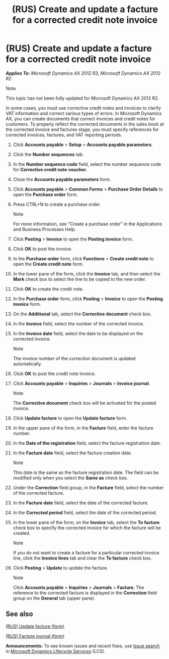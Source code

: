 ﻿---
title: (RUS) Create and update a facture for a corrected credit note invoice
TOCTitle: (RUS) Create and update a facture for a corrected credit note invoice
ms:assetid: 7d0f18a2-fc31-4e04-a4af-2ac658b5264e
ms:mtpsurl: https://technet.microsoft.com/en-us/library/JJ678396(v=AX.60)
ms:contentKeyID: 49387626
ms.date: 04/18/2014
mtps_version: v=AX.60
---

# (RUS) Create and update a facture for a corrected credit note invoice 


_**Applies To:** Microsoft Dynamics AX 2012 R3, Microsoft Dynamics AX 2012 R2_


> [!NOTE]
> <P>This topic has not been fully updated for Microsoft Dynamics AX 2012 R2.</P>



In some cases, you must use corrective credit notes and invoices to clarify VAT information and correct various types of errors. In Microsoft Dynamics AX, you can create documents that correct invoices and credit notes for customers. To properly reflect the corrected documents in the sales book at the corrected invoice and factures stage, you must specify references for corrected invoices, factures, and VAT reporting periods.

1.  Click **Accounts payable** \> **Setup** \> **Accounts payable parameters**.

2.  Click the **Number sequences** tab.

3.  In the **Number sequence code** field, select the number sequence code for **Corrective credit note voucher**.

4.  Close the **Accounts payable parameters** form.

5.  Click **Accounts payable** \> **Common Forms** \> **Purchase Order Details** to open the **Purchase order** form.

6.  Press CTRL+N to create a purchase order.
    

    > [!NOTE]
    > <P>For more information, see "Create a purchase order" in the Applications and Business Processes Help.</P>



7.  Click **Posting** \> **Invoice** to open the **Posting invoice** form.

8.  Click **OK** to post the invoice.

9.  In the **Purchase order** form, click **Functions** \> **Create credit note** to open the **Create credit note** form.

10. In the lower pane of the form, click the **Invoice** tab, and then select the **Mark** check box to select the line to be copied to the new order.

11. Click **OK** to create the credit note.

12. In the **Purchase order** form, click **Posting** \> **Invoice** to open the **Posting invoice** form.

13. On the **Additional** tab, select the **Corrective document** check box.

14. In the **Invoice** field, select the number of the corrected invoice.

15. In the **Invoice date** field, select the date to be displayed on the corrected invoice.
    

    > [!NOTE]
    > <P>The invoice number of the correction document is updated automatically.</P>



16. Click **OK** to post the credit note invoice.

17. Click **Accounts payable** \> **Inquiries** \> **Journals** \> **Invoice journal**.
    

    > [!NOTE]
    > <P>The <STRONG>Corrective document</STRONG> check box will be activated for the posted invoice.</P>



18. Click **Update facture** to open the **Update facture** form.

19. In the upper pane of the form, in the **Facture** field, enter the facture number.

20. In the **Date of the registration** field, select the facture registration date.

21. In the **Facture date** field, select the facture creation date.
    

    > [!NOTE]
    > <P>This date is the same as the facture registration date. The field can be modified only when you select the <STRONG>Same as</STRONG> check box.</P>



22. Under the **Correction** field group, in the **Facture** field, select the number of the corrected facture.

23. In the **Facture date** field, select the date of the corrected facture.

24. In the **Corrected period** field, select the date of the corrected period.

25. In the lower pane of the form, on the **Invoice** tab, select the **To facture** check box to specify the corrected invoice for which the facture will be created.
    

    > [!NOTE]
    > <P>If you do not want to create a facture for a particular corrected invoice line, click the <STRONG>Invoice lines</STRONG> tab and clear the <STRONG>To facture</STRONG> check box.</P>



26. Click **Posting** \> **Update** to update the facture.
    

    > [!NOTE]
    > <P>Click <STRONG>Accounts payable</STRONG> &gt; <STRONG>Inquiries</STRONG> &gt; <STRONG>Journals</STRONG> &gt; <STRONG>Facture</STRONG>. The reference to the corrected facture is displayed in the <STRONG>Correction</STRONG> field group on the <STRONG>General</STRONG> tab (upper pane).</P>



## See also

[(RUS) Update facture (form)](https://technet.microsoft.com/en-us/library/jj889412\(v=ax.60\))

[(RUS) Facture journal (form)](https://technet.microsoft.com/en-us/library/jj923567\(v=ax.60\))

  
**Announcements:** To see known issues and recent fixes, use [Issue search](http://go.microsoft.com/fwlink/?linkid=389258) in [Microsoft Dynamics Lifecycle Services](http://go.microsoft.com/fwlink/?linkid=306505) (LCS).

